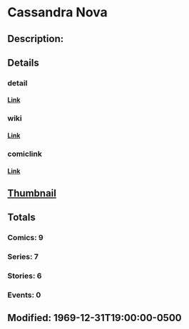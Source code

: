 # Cassandra Nova
## Description: 
## Details
### detail
#### [Link](http://marvel.com/characters/2735/cassandra_nova?utm_campaign=apiRef&utm_source=225578a89fc76f3d20fbffda5d17a88d)
### wiki
#### [Link](http://marvel.com/universe/Nova%2C_Cassandra?utm_campaign=apiRef&utm_source=225578a89fc76f3d20fbffda5d17a88d)
### comiclink
#### [Link](http://marvel.com/comics/characters/1009478/cassandra_nova?utm_campaign=apiRef&utm_source=225578a89fc76f3d20fbffda5d17a88d)
## [Thumbnail](http://i.annihil.us/u/prod/marvel/i/mg/8/60/4c003d0f3c80c.jpg)
## Totals
### Comics: 9
### Series: 7
### Stories: 6
### Events: 0
## Modified: 1969-12-31T19:00:00-0500